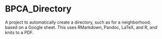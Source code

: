 # BPCA_Directory
A project to automatically create a directory, such as for a neighborhood, based on a Google sheet. This uses RMarkdown, Pandoc, LaTeX, and R, and knits to a PDF.
